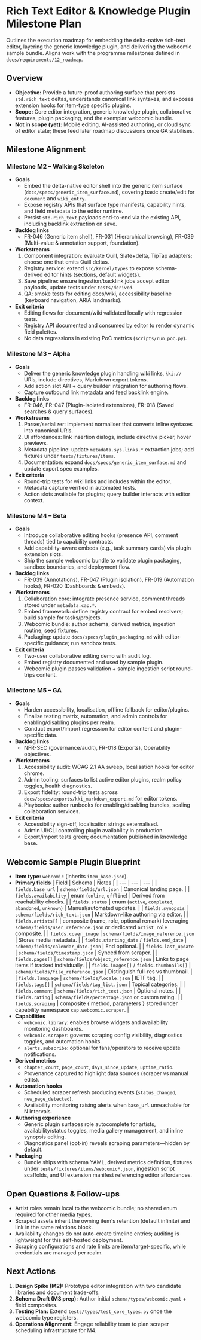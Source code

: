 # Rich Text Editor & Knowledge Plugin Milestone Plan

Outlines the execution roadmap for embedding the delta-native rich-text editor, layering the generic knowledge plugin, and delivering the webcomic sample bundle. Aligns work with the programme milestones defined in `docs/requirements/12_roadmap`.

## Overview
- **Objective:** Provide a future-proof authoring surface that persists `std.rich_text` deltas, understands canonical link syntaxes, and exposes extension hooks for item-type specific plugins.
- **Scope:** Core editor integration, generic knowledge plugin, collaborative features, plugin packaging, and the exemplar webcomic bundle.
- **Not in scope (yet):** Mobile editing, AI-assisted authoring, or cloud sync of editor state; these feed later roadmap discussions once GA stabilises.

## Milestone Alignment

### Milestone M2 – Walking Skeleton
- **Goals**
  - Embed the delta-native editor shell into the generic item surface (`docs/specs/generic_item_surface.md`), covering basic create/edit for `document` and `wiki_entry`.
  - Expose registry APIs that surface type manifests, capability hints, and field metadata to the editor runtime.
  - Persist `std.rich_text` payloads end-to-end via the existing API, including backlink extraction on save.
- **Backlog links**
  - FR-046 (Generic item shell), FR-031 (Hierarchical browsing), FR-039 (Multi-value & annotation support, foundation).
- **Workstreams**
  1. Component integration: evaluate Quill, Slate+delta, TipTap adapters; choose one that emits Quill deltas.
  2. Registry service: extend `src/kernel/types` to expose schema-derived editor hints (sections, default widgets).
  3. Save pipeline: ensure ingestion/backlink jobs accept editor payloads, update tests under `tests/derived`.
  4. QA: smoke tests for editing docs/wiki, accessibility baseline (keyboard navigation, ARIA landmarks).
- **Exit criteria**
  - Editing flows for document/wiki validated locally with regression tests.
  - Registry API documented and consumed by editor to render dynamic field palettes.
  - No data regressions in existing PoC metrics (`scripts/run_poc.py`).

### Milestone M3 – Alpha
- **Goals**
  - Deliver the generic knowledge plugin handling wiki links, `kki://` URIs, include directives, Markdown export tokens.
  - Add action slot API + query builder integration for authoring flows.
  - Capture outbound link metadata and feed backlink engine.
- **Backlog links**
  - FR-046, FR-047 (Plugin-isolated extensions), FR-018 (Saved searches & query surfaces).
- **Workstreams**
  1. Parser/serializer: implement normaliser that converts inline syntaxes into canonical URIs.
  2. UI affordances: link insertion dialogs, include directive picker, hover previews.
  3. Metadata pipeline: update `metadata.sys.links.*` extraction jobs; add fixtures under `tests/fixtures/items`.
  4. Documentation: expand `docs/specs/generic_item_surface.md` and update export spec examples.
- **Exit criteria**
  - Round-trip tests for wiki links and includes within the editor.
  - Metadata capture verified in automated tests.
  - Action slots available for plugins; query builder interacts with editor context.

### Milestone M4 – Beta
- **Goals**
  - Introduce collaborative editing hooks (presence API, comment threads) tied to capability contracts.
  - Add capability-aware embeds (e.g., task summary cards) via plugin extension slots.
  - Ship the sample webcomic bundle to validate plugin packaging, sandbox boundaries, and deployment flow.
- **Backlog links**
  - FR-039 (Annotations), FR-047 (Plugin isolation), FR-019 (Automation hooks), FR-020 (Dashboards & embeds).
- **Workstreams**
  1. Collaboration core: integrate presence service, comment threads stored under `metadata.cap.*`.
  2. Embed framework: define registry contract for embed resolvers; build sample for tasks/projects.
  3. Webcomic bundle: author schema, derived metrics, ingestion routine, seed fixtures.
  4. Packaging: update `docs/specs/plugin_packaging.md` with editor-specific guidance; run sandbox tests.
- **Exit criteria**
  - Two-user collaborative editing demo with audit log.
  - Embed registry documented and used by sample plugin.
  - Webcomic plugin passes validation + sample ingestion script round-trips content.

### Milestone M5 – GA
- **Goals**
  - Harden accessibility, localisation, offline fallback for editor/plugins.
  - Finalise testing matrix, automation, and admin controls for enabling/disabling plugins per realm.
  - Conduct export/import regression for editor content and plugin-specific data.
- **Backlog links**
  - NFR-SEC (governance/audit), FR-018 (Exports), Operability objectives.
- **Workstreams**
  1. Accessibility audit: WCAG 2.1 AA sweep, localisation hooks for editor chrome.
  2. Admin tooling: surfaces to list active editor plugins, realm policy toggles, health diagnostics.
  3. Export fidelity: round-trip tests across `docs/specs/exports/kki_markdown_export.md` for editor tokens.
  4. Playbooks: author runbooks for enabling/disabling bundles, scaling collaboration services.
- **Exit criteria**
  - Accessibility sign-off, localisation strings externalised.
  - Admin UI/CLI controlling plugin availability in production.
  - Export/import tests green; documentation published in knowledge base.

## Webcomic Sample Plugin Blueprint
- **Item type:** `webcomic` (inherits `item_base.json`).
- **Primary fields**
  | Field | Schema | Notes |
  | --- | --- | --- |
  | `fields.base_url` | `schema/fields/url.json` | Canonical landing page. |
  | `fields.availability` | enum (`online`, `offline`) | Derived from reachability checks. |
  | `fields.status` | enum (`active`, `completed`, `abandoned`, `unknown`) | Manual/automated updates. |
  | `fields.synopsis` | `schema/fields/rich_text.json` | Markdown-like authoring via editor. |
  | `fields.artists[]` | composite (name, role, optional remark) leveraging `schema/fields/user_reference.json` or dedicated `artist_role` composite. |
  | `fields.cover_image` | `schema/fields/image_reference.json` | Stores media metadata. |
  | `fields.starting_date` / `fields.end_date` | `schema/fields/calendar_date.json` | End optional. |
  | `fields.last_update` | `schema/fields/timestamp.json` | Synced from scraper. |
  | `fields.pages[]` | `schema/fields/object_reference.json` | Links to page items if tracked individually. |
  | `fields.images[]` / `fields.thumbnails[]` | `schema/fields/file_reference.json` | Distinguish full-res vs thumbnail. |
  | `fields.language` | `schema/fields/locale.json` | IETF tag. |
  | `fields.tags[]` | `schema/fields/tag_list.json` | Topical categories. |
  | `fields.comment` | `schema/fields/rich_text.json` | Optional notes. |
  | `fields.rating` | `schema/fields/percentage.json` or custom rating. |
  | `fields.scraping` | composite { method, parameters } stored under capability namespace `cap.webcomic.scraper`. |
- **Capabilities**
  - `webcomic.library`: enables browse widgets and availability monitoring dashboards.
  - `webcomic.scraper`: governs scraping config visibility, diagnostics toggles, and automation hooks.
  - `alerts.subscribe`: optional for fans/operators to receive update notifications.
- **Derived metrics**
  - `chapter_count`, `page_count`, `days_since_update`, `uptime_ratio`.
  - Provenance captured to highlight data sources (scraper vs manual edits).
- **Automation hooks**
  - Scheduled scraper refresh producing events (`status_changed`, `new_page_detected`).
  - Availability monitoring raising alerts when `base_url` unreachable for N intervals.
- **Authoring experience**
  - Generic plugin surfaces role autocomplete for artists, availability/status toggles, media gallery management, and inline synopsis editing.
  - Diagnostics panel (opt-in) reveals scraping parameters—hidden by default.
- **Packaging**
  - Bundle ships with schema YAML, derived metrics definition, fixtures under `tests/fixtures/items/webcomic*.json`, ingestion script scaffolds, and UI extension manifest referencing editor affordances.

## Open Questions & Follow-ups
- Artist roles remain local to the webcomic bundle; no shared enum required for other media types.
- Scraped assets inherit the owning item's retention (default infinite) and link in the same relations block.
- Availability changes do not auto-create timeline entries; auditing is lightweight for this self-hosted deployment.
- Scraping configurations and rate limits are item/target-specific, while credentials are managed per realm.

## Next Actions
1. **Design Spike (M2):** Prototype editor integration with two candidate libraries and document trade-offs.
2. **Schema Draft (M3 prep):** Author initial `schema/types/webcomic.yaml` + field composites.
3. **Testing Plan:** Extend `tests/types/test_core_types.py` once the webcomic type registers.
4. **Operations Alignment:** Engage reliability team to plan scraper scheduling infrastructure for M4.
